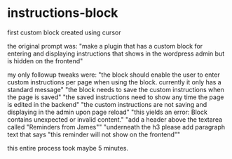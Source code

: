 # instructions-block
first custom block created using cursor

the original prompt was:
"make a plugin that has a custom block for entering and displaying instructions that shows in the wordpress admin but is hidden on the frontend"

my only followup tweaks were:
"the block should enable the user to enter custom instructions per page when using the block. currently it only has a standard message"
"the block needs to save the custom instructions when the page is saved"
"the saved instructions need to show any time the page is edited in the backend"
"the custom instructions are not saving and displaying in the admin upon page reload"
"this yields an error: Block contains unexpected or invalid content."
"add a header above the textarea called "Reminders from James""
"underneath the h3 please add paragraph text that says "this reminder will not show on the frontend""

this entire process took maybe 5 minutes.